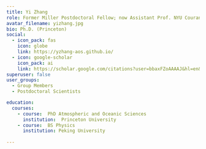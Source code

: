 ```yaml
---
title: Yi Zhang
role: Former Miller Postdoctoral Fellow; now Assistant Prof. NYU Courant
avatar_filename: yizhang.jpg
bio: Ph.D. (Princeton)
social:
  - icon_pack: fas
    icon: globe
    link: https://yzhang-aos.github.io/
  - icon: google-scholar
    icon_pack: ai
    link: https://scholar.google.com/citations?user=bbaxFZoAAAAJ&hl=en&oi=sra
superuser: false
user_groups:
  - Group Members
  - Postdoctoral Scientists

education:
  courses:
    - course:  PhD Atmospheric and Oceanic Sciences
      institution:  Princeton University
    - course:  BS Physics
      institution: Peking University
      
---
```

